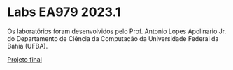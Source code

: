 # Labs EA979 2023.1
Os laboratórios foram desenvolvidos pelo Prof. Antonio Lopes Apolinario Jr. do Departamento de Ciência da Computação da Universidade Federal da Bahia (UFBA).

[Projeto final](https://thiagomaxpavao.github.io/EA979---Unicamp/ProjetoFinal/solar.html)
